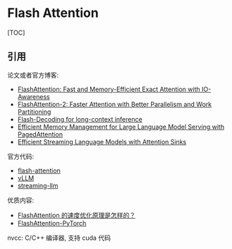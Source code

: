 
# Flash Attention

[TOC]

## 引用

论文或者官方博客:

+ [FlashAttention: Fast and Memory-Efficient Exact Attention with IO-Awareness](https://arxiv.org/abs/2205.14135)
+ [FlashAttention-2: Faster Attention with Better Parallelism and Work Partitioning](https://arxiv.org/abs/2307.08691)
+ [Flash-Decoding for long-context inference](https://crfm.stanford.edu/2023/10/12/flashdecoding.html)
+ [Efficient Memory Management for Large Language Model Serving with PagedAttention](https://arxiv.org/abs/2309.06180)
+ [Efficient Streaming Language Models with Attention Sinks](https://arxiv.org/abs/2309.17453)

官方代码:

+ [flash-attention](https://github.com/Dao-AILab/flash-attention)
+ [vLLM](https://github.com/vllm-project/vllm)
+ [streaming-llm](https://github.com/mit-han-lab/streaming-llm)

优质内容:

+ [FlashAttention 的速度优化原理是怎样的？](https://www.zhihu.com/question/611236756)
+ [FlashAttention-PyTorch](https://github.com/shreyansh26/FlashAttention-PyTorch)

nvcc: C/C++ 编译器, 支持 cuda 代码
